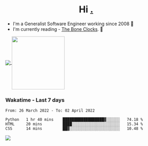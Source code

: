 <h1 align="center">Hi <a href="https://www.hackerrank.com/erasmosaraujo">.</a></h1>
 
- I'm a Generalist Software Engineer working  since 2008 🚀
- I'm currently reading - <a href="https://www.amazon.ca/Bone-Clocks-David-Mitchell/dp/0340921625">The Bone Clocks</a>. 📘
  
<p align="left">
  <a href="https://github.com/anuraghazra/github-readme-stats">
    <img
      align="center"
      src="https://github-readme-stats.vercel.app/api/top-langs/?username=erasmosoares&theme=radical&layout=compact"
    />
  </a>
  <a href="https://github.com/anuraghazra/github-readme-stats">
    <img
      align="center"
      height="165"
      src="https://github-readme-stats.vercel.app/api?username=erasmosoares&theme=radical&count_private=true&show_icons=true&custom_title=Github%20Status&hide=issues"
    />
  </a>
</p>

 ### Wakatime - Last 7 days

<!--START_SECTION:waka-->

```text
From: 26 March 2022 - To: 02 April 2022

Python   1 hr 40 mins    ██████████████████▓░░░░░░   74.18 %
HTML     20 mins         ████░░░░░░░░░░░░░░░░░░░░░   15.34 %
CSS      14 mins         ██▓░░░░░░░░░░░░░░░░░░░░░░   10.48 %
```

<!--END_SECTION:waka-->

![](https://komarev.com/ghpvc/?username=erasmosoares&color=brightgreen)
